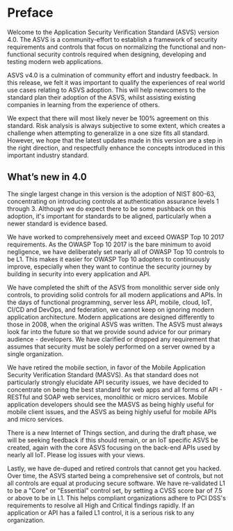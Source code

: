 # Preface

Welcome to the Application Security Verification Standard (ASVS) version 4.0. The ASVS is a community-effort to establish a framework of security requirements and controls that focus on normalizing the functional and non-functional security controls required when designing, developing and testing modern web applications.

ASVS v4.0 is a culmination of community effort and industry feedback. In this release, we felt it was important to qualify the experiences of real world use cases relating to ASVS adoption. This will help newcomers to the standard plan their adoption of the ASVS, whilst assisting existing companies in learning from the experience of others.

We expect that there will most likely never be 100% agreement on this standard. Risk analysis is always subjective to some extent, which creates a challenge when attempting to generalize in a one size fits all standard. However, we hope that the latest updates made in this version are a step in the right direction, and respectfully enhance the concepts introduced in this important industry standard.

## What’s new in 4.0

The single largest change in this version is the adoption of NIST 800-63, concentrating on introducing controls at authentication assurance levels 1 through 3. Although we do expect there to be some pushback on this adoption, it's important for standards to be aligned, particularly when a newer standard is evidence based.

We have worked to comprehensively meet and exceed OWASP Top 10 2017 requirements. As the OWASP Top 10 2017 is the bare minimum to avoid negligence, we have deliberately set nearly all of OWASP Top 10 controls to be L1. This makes it easier for OWASP Top 10 adopters to continuously improve, especially when they want to continue the security journey by building in security into every application and API.

We have completed the shift of the ASVS from monolithic server side only controls, to providing solid controls for all modern applications and APIs. In the days of functional programming, server less API, mobile, cloud, IoT, CI/CD and DevOps, and federation, we cannot keep on ignoring modern application architecture. Modern applications are designed differently to those in 2008, when the original ASVS was written. The ASVS must always look far into the future so that we provide sound advice for our primary audience - developers. We have clarified or dropped any requirement that assumes that security must be solely performed on a server owned by a single organization.

We have retired the mobile section, in favor of the Mobile Application Security Verification Standard (MASVS). As that standard does not particularly strongly elucidate API security issues, we have decided to concentrate on being the best standard for web apps and all forms of API - RESTful and SOAP web services, monolithic or micro services. Mobile application developers should see the MASVS as being highly useful for mobile client issues, and the ASVS as being highly useful for mobile APIs and micro services.

There is a new Internet of Things section, and during the draft phase, we will be seeking feedback if this should remain, or an IoT specific ASVS be created, again with the core ASVS focusing on the back-end APIs used by nearly all IoT. Please log issues with your views.

Lastly, we have de-duped and retired controls that cannot get you hacked. Over time, the ASVS started being a comprehensive set of controls, but not all controls are equal at producing secure software. We have re-validated L1 to be a "Core" or "Essential" control set, by setting a CVSS score bar of 7.5 or above to be in L1. This helps compliant organizations adhere to PCI DSS's requirements to resolve all High and Critical findings rapidly. If an application or API has a failed L1 control, it is a serious risk to any organization.
